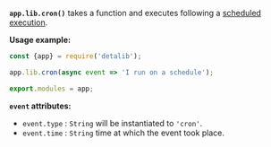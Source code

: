 **`app.lib.cron()`** takes a function and executes following a [scheduled execution](/use/cron).

**Usage example:**

```javascript
const {app} = require('detalib');

app.lib.cron(async event => 'I run on a schedule');

export.modules = app;
```

**`event` attributes:**

- `event.type` : `String` will be instantiated to `'cron'`.
- `event.time` : `String` time at which the event took place.

